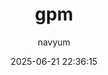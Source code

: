 ---
title: gpm
author: navyum
date: 2025-06-21 22:36:15

article: false
index: false

headerDepth: 2
sticky: false
star: false

category:
  - 笔记
tag:

  - 笔记
---